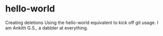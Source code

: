 # hello-world

Creating deletions
Using the hello-world equivalent to kick off git usage.
I am Ankith G.S., a dabbler at everything.
